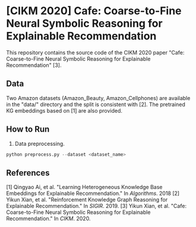# [CIKM 2020] Cafe: Coarse-to-Fine Neural Symbolic Reasoning for Explainable Recommendation

This repository contains the source code of the CIKM 2020 paper "Cafe: Coarse-to-Fine Neural Symbolic Reasoning for Explainable Recommendation" [3].

## Data
Two Amazon datasets (Amazon_Beauty, Amazon_Cellphones) are available in the "data/" directory and the split is consistent with [2]. The pretrained KG embeddings based on [1] are also provided.

## How to Run
1. Data preprocessing.
```python
python preprocess.py --dataset <dataset_name>
```



## References
[1] Qingyao Ai, et al. "Learning Heterogeneous Knowledge Base Embeddings for Explainable Recommendation." In *Algorithms*. 2018
[2] Yikun Xian, et al. "Reinforcement Knowledge Graph Reasoning for Explainable Recommendation." In *SIGIR*. 2019.
[3] Yikun Xian, et al. "Cafe: Coarse-to-Fine Neural Symbolic Reasoning for Explainable Recommendation." In *CIKM*. 2020.